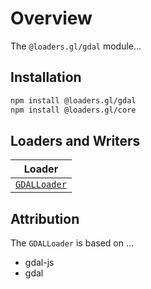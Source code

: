 # Overview

The `@loaders.gl/gdal` module...

## Installation

```bash
npm install @loaders.gl/gdal
npm install @loaders.gl/core
```

## Loaders and Writers

| Loader                                                   |
| -------------------------------------------------------- |
| [`GDALLoader`](modules/gdal/docs/api-reference/gdal-loader) |

## Attribution

The `GDALLoader` is based on ...
- gdal-js
- gdal
